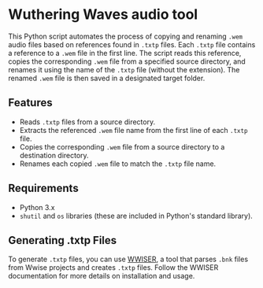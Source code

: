 # Wuthering Waves audio tool
This Python script automates the process of copying and renaming `.wem` audio files based on references found in `.txtp` files. Each `.txtp` file contains a reference to a `.wem` file in the first line. 
The script reads this reference, copies the corresponding `.wem` file from a specified source directory, and renames it using the name of the `.txtp` file (without the extension). 
The renamed `.wem` file is then saved in a designated target folder.

## Features

- Reads `.txtp` files from a source directory.
- Extracts the referenced `.wem` file name from the first line of each `.txtp` file.
- Copies the corresponding `.wem` file from a source directory to a destination directory.
- Renames each copied `.wem` file to match the `.txtp` file name.

## Requirements

- Python 3.x
- `shutil` and `os` libraries (these are included in Python's standard library).

## Generating .txtp Files

To generate `.txtp` files, you can use [WWISER](https://github.com/bnnm/wwiser/), a tool that parses `.bnk` files from Wwise projects and creates `.txtp` files.
Follow the WWISER documentation for more details on installation and usage.
